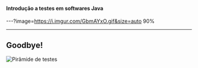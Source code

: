 #### Introdução a testes em softwares Java

---?image=https://i.imgur.com/GbmAYxO.gif&size=auto 90%


---

## Goodbye!

![Pirâmide de testes](https://2.bp.blogspot.com/-YTzv_O4TnkA/VTgexlumP1I/AAAAAAAAAJ8/57-rnwyvP6g/s1600/image02.png)
